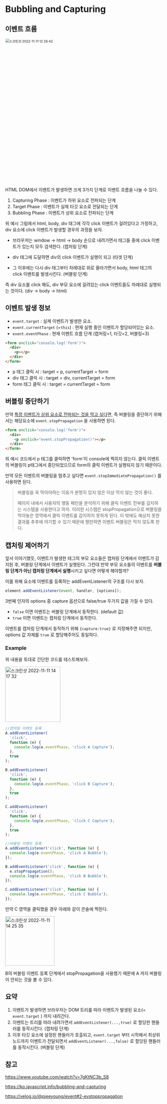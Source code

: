 # Bubbling and Capturing

## 이벤트 흐름

<img width="613" alt="스크린샷 2022-11-11 12 26 42" src="https://user-images.githubusercontent.com/67703882/201256551-d37b8f47-820b-457f-968e-7ec599c293de.png" style="zoom: 75%;" >

HTML DOM에서 이벤트가 발생하면 크게 3가지 단계로 이벤트 흐름을 나눌 수 있다.

1. Capturing Phase : 이벤트가 하위 요소로 전파되는 단계
2. Target Phase : 이벤트가 실제 타깃 요소로 전달되는 단계
3. Bubbling Phase : 이벤트가 상위 요소로 전파되는 단계

위 예시 그림에서 html, body, div 태그에 각각 click 이벤트가 걸려있다고 가정하고, div 요소에 click 이벤트가 발생할 경우의 과정을 보자.

- 브라우저는 window -> html -> body 순으로 내려가면서 태그들 중에 click 이벤트가 있는지 모두 검색한다. (캡처링 단계)

- div 태그에 도달하면 div의 click 이벤트가 실행이 되고 (타겟 단계)
- 그 이후에는 다시 div 태그부터 차례대로 위로 올라가면서 body, html 태그의 click 이벤트를 발생시킨다. (버블링 단계)

즉 div 요소를 click 해도, div 부모 요소에 걸려있는 click 이벤트들도 차례대로 실행되는 것이다. (div -> body -> html)

## 이벤트 발생 정보

- `event.target` : 실제 이벤트가 발생한 요소.
- `event.currentTarget` (=`this`) : 현재 실행 중인 이벤트가 할당되어있는 요소.
- `event.eventPhase` : 현재 이벤트 흐름 단계 (캡처링=1, 타깃=2, 버블링=3)

```html
<form onclick="console.log('form')">
  <div>
    <p></p>
  </div>
</form>
```

- p 태그 클릭 시 : target = p, currentTarget = form
- div 태그 클릭 시 : target = div, currentTarget = form
- form 태그 클릭 시 : target = currentTarget = form

## 버블링 중단하기

만약 <u>특정 이벤트가 상위 요소로 전파되는 것을 막고 싶다</u>면, 즉 버블링을 중단하기 위해서는 해당요소에 `event.stopPropagation` 을 사용하면 된다.

```html
<form onclick="console.log('form')">
  <div>
    <p onclick="event.stopPropagation()"></p>
  </div>
</form>
```

위 예시 코드에서 p 태그를 클릭하면 'form'이 console에 찍히지 않는다. 클릭 이벤트의 버블링이 p태그에서 중단되었으므로 form의 클릭 이벤트가 실행되지 않기 때문이다.

만약 모든 이벤트의 버블링을 멈추고 싶다면 `event.stopImmediatePropagation()` 를 사용하면 된다.

> 버블링을 꼭 막아야하는 이유가 분명히 있지 않은 이상 막지 않는 것이 좋다.
>
> 페이지 내에서 사용자의 행동 패턴을 분석하기 위해 클릭 이벤트 전부를 감지하는 시스템을 사용한다고 하자. 이러한 시스템은 stopPropagation으로 버블링을 막아놓은 영역에서 클릭 이벤트를 감지하지 못하게 된다. 이 밖에도 예상치 못한 결과를 추후에 야기할 수 있기 때문에 웬만하면 이벤트 버블링은 막지 않도록 한다.

## 캡처링 제어하기

앞서 이야기했듯, 이벤트가 발생한 태그의 부모 요소들은 캡처링 단계에서 이벤트가 감지된 후, 버블링 단계에서 이벤트가 실행된다. 그런데 만약 부모 요소들의 이벤트를 **버블링 단계가 아닌 캡처링 단계에서 실행**시키고 싶다면 어떻게 해야할까?

이를 위해 요소에 이벤트를 등록하는 addEventListener의 구조를 다시 보자.

```js
element.addEventListener(event, handler, [options]);
```

3번째 인자의 options 중 capture 옵션으로 false/true 두가지 값을 가질 수 있다.

- `false` 이면 이벤트는 버블링 단계에서 동작한다. (default 값)
- `true` 이면 이벤트는 캡처링 단계에서 동작한다.

이벤트를 캡처링 단계에서 동작하기 위해 `{capture:true}` 로 지정해주면 되지만, options 값 자체를 `true` 로 할당해주어도 동일하다.

### Example

위 내용을 토대로 간단한 코드를 테스트해보자.

<img width="177" alt="스크린샷 2022-11-11 14 17 32" src="https://user-images.githubusercontent.com/67703882/201268712-c37f43bb-5c6e-4587-b11d-9e9501754c77.png">

```javascript
//캡쳐링 이벤트 등록
A.addEventListener(
  'click',
  function (e) {
    console.log(e.eventPhase, 'click A Capture');
  },
  true
);

B.addEventListener(
  'click',
  function (e) {
    console.log(e.eventPhase, 'click B Capture');
  },
  true
);

C.addEventListener(
  'click',
  function (e) {
    console.log(e.eventPhase, 'click C Capture');
  },
  true
);

//버블링 이벤트 등록
A.addEventListener('click', function (e) {
  console.log(e.eventPhase, 'click A Bubble');
});

B.addEventListener('click', function (e) {
  e.stopPropagation();
  console.log(e.eventPhase, 'click B Bubble');
});

C.addEventListener('click', function (e) {
  console.log(e.eventPhase, 'click C Bubble');
});
```

만약 C 영역을 클릭했을 경우 아래와 같이 콘솔에 찍힌다.

<img width="158" alt="스크린샷 2022-11-11 14 25 35" src="https://user-images.githubusercontent.com/67703882/201269632-b37dea59-80e1-4f7c-a3e0-18fdca227e5b.png">

B의 버블링 이벤트 등록 단계에서 stopPropagation을 사용했기 때문에 A 까지 버블링이 안되는 것을 볼 수 있다.

## 요약

1. 이벤트가 발생하면 브라우저는 DOM 트리를 따라 이벤트가 발생된 요소(= `event.target` ) 까지 내려간다.
2. 이벤트는 트리를 따라 내려가면서 `addEventListener(...,true)` 로 할당한 핸들러를 동작시킨다. (캡처링 단계)
3. 이후 타깃 요소에 설정된 핸들러가 호출되고, `event.target` 부터 시작해서 최상위 노드까지 이벤트가 전달되면서 `addEventListener(...,false)` 로 할당된 핸들러를 동작시킨다. (버블링 단계)

## 참고

https://www.youtube.com/watch?v=7gKtNC3b_S8

https://ko.javascript.info/bubbling-and-capturing

https://velog.io/@pjeeyoung/event#2-evstoppropagation
